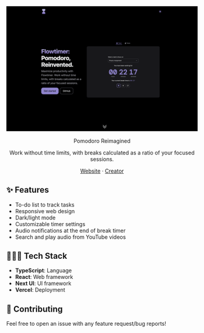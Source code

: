 <div align="center">
  <img src="./images/landing.png" width="1000" />
  <p>Pomodoro Reimagined</p>
  <p>Work without time limits, with breaks calculated as a ratio of your focused sessions.</p>
  <p><a href="https://flow-timer.com">Website</a> · <a href="https://ammarahmed.ca">Creator</a></p>
</div>

## ✨ Features
- To-do list to track tasks
- Responsive web design
- Dark/light mode
- Customizable timer settings
- Audio notifications at the end of break timer
- Search and play audio from YouTube videos

## 👨🏾‍💻 Tech Stack
- **TypeScript**: Language
- **React**: Web framework
- **Next UI**: UI framework
- **Vercel**: Deployment

## 🤝 Contributing
Feel free to open an issue with any feature request/bug reports!
